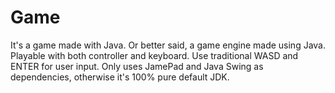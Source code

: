# Game
It's a game made with Java. Or better said, a game engine made using Java.
Playable with both controller and keyboard. Use traditional WASD and ENTER for user input.
Only uses JamePad and Java Swing as dependencies, otherwise it's 100% pure default JDK.
